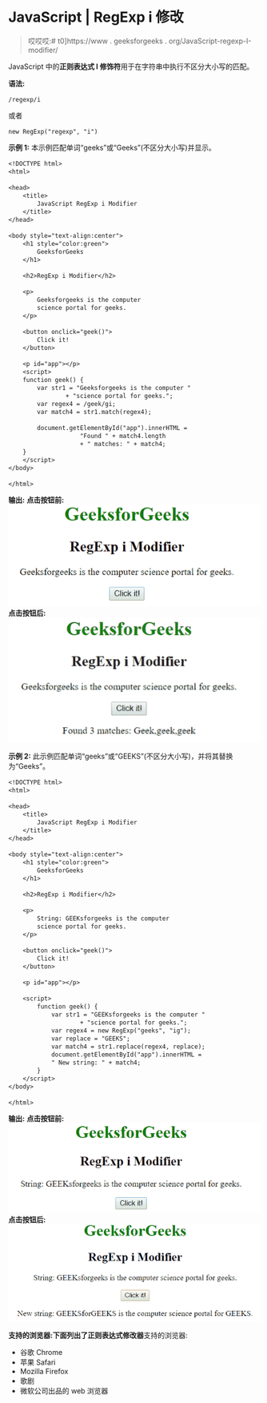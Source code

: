 # JavaScript | RegExp i 修改

> 哎哎哎:# t0]https://www . geeksforgeeks . org/JavaScript-regexp-I-modifier/

JavaScript 中的**正则表达式 I 修饰符**用于在字符串中执行不区分大小写的匹配。

**语法:**

```
/regexp/i 
```

或者

```
new RegExp("regexp", "i")
```

**示例 1:** 本示例匹配单词“geeks”或“Geeks”(不区分大小写)并显示。

```
<!DOCTYPE html>
<html>

<head>
    <title>
        JavaScript RegExp i Modifier
    </title>
</head>

<body style="text-align:center">
    <h1 style="color:green">
        GeeksforGeeks
    </h1>

    <h2>RegExp i Modifier</h2>

    <p>
        Geeksforgeeks is the computer 
        science portal for geeks.
    </p>

    <button onclick="geek()">
        Click it!
    </button>

    <p id="app"></p>
    <script>
    function geek() {
        var str1 = "Geeksforgeeks is the computer "
                + "science portal for geeks.";
        var regex4 = /geek/gi;
        var match4 = str1.match(regex4);

        document.getElementById("app").innerHTML = 
                    "Found " + match4.length
                    + " matches: " + match4;
    }
    </script>
</body>

</html>                    
```

**输出:**
**点击按钮前:**
![i](img/0844d2d2874a9f48876a505c37b59291.png)
**点击按钮后:**
![i](img/a30e5bd1b01507794b61ff5310ab2948.png)

**示例 2:** 此示例匹配单词“geeks”或“GEEKS”(不区分大小写)，并将其替换为“Geeks”。

```
<!DOCTYPE html>
<html>

<head>
    <title>
        JavaScript RegExp i Modifier
    </title>
</head>

<body style="text-align:center">
    <h1 style="color:green">
        GeeksforGeeks
    </h1>

    <h2>RegExp i Modifier</h2>

    <p>
        String: GEEKsforgeeks is the computer
        science portal for geeks.
    </p>

    <button onclick="geek()">
        Click it!
    </button>

    <p id="app"></p>

    <script>
        function geek() {
            var str1 = "GEEKsforgeeks is the computer "
                    + "science portal for geeks.";     
            var regex4 = new RegExp("geeks", "ig");         
            var replace = "GEEKS";
            var match4 = str1.replace(regex4, replace);
            document.getElementById("app").innerHTML = 
            " New string: " + match4;
        }
    </script>
</body>

</html>                    
```

**输出:**
**点击按钮前:**
![i](img/7aba6cb1e09d6d5cd85fd5e3b34cb1f5.png)
**点击按钮后:**
![i](img/39fdd1037b826acbbac915de77b1cd42.png)

**支持的浏览器:**下面列出了**正则表达式修改器**支持的浏览器:

*   谷歌 Chrome
*   苹果 Safari
*   Mozilla Firefox
*   歌剧
*   微软公司出品的 web 浏览器